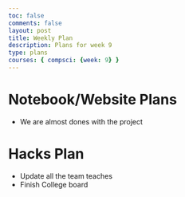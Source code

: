 ```yaml
---
toc: false
comments: false
layout: post
title: Weekly Plan
description: Plans for week 9
type: plans
courses: { compsci: {week: 9} }
---
```


# Notebook/Website Plans
- We are almost dones with the project


# Hacks Plan
- Update all the team teaches
- Finish College board

